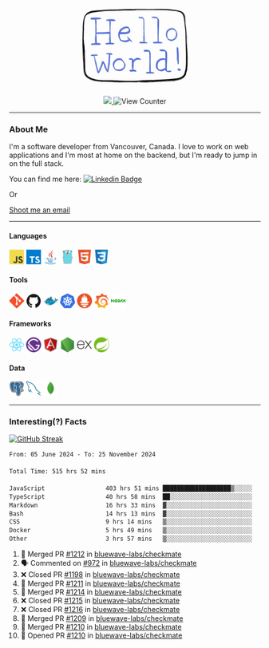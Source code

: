 <div align="center">
    <img src="./img/hello_world.webp" height="200px" width="">
    <div>
        <a href="https://www.linkedin.com/in/ajhollid">
            <img src="https://img.shields.io/badge/LinkedIn-blue"/>
        </a>
        <img src="https://komarev.com/ghpvc/?username=ajhollid&color=yellow" alt="View Counter">
    </div>
</div>

---

### About Me

I'm a software developer from Vancouver, Canada. I love to work on web applications and I'm most at home on the backend, but I'm ready to jump in on the full stack.

You can find me here: [![Linkedin Badge](https://img.shields.io/badge/-ajhollid-blue?style=flat&logo=Linkedin&logoColor=white)](https://www.linkedin.com/in/ajhollid)

Or

[Shoot me an email](mailto:ajhollid@gmail.com)

---

#### Languages

<div>
    <img src="./img/devicons/javascript-original.svg" width=30 height=30 alt="JavaScript">
    <img src="/img/devicons/typescript-original.svg" width=30 height=30 alt="TypeScript">
    <img src="./img/devicons/java-original.svg" width=30 height=30 alt="Java">
    <img src="./img/devicons/go-original.svg" width=30 height=30 alt="Golang">
    <img src="./img/devicons/html5-original.svg" width=30 height=30 alt="HTML 5">
    <img src="./img/devicons/css3-original.svg" width=30 height=30 alt="CSS 3">
</div>

#### Tools

<div>
    <img src="./img/devicons/git-original.svg" width=30 height=30 alt="Git">
    <img src="./img/devicons/github-original.svg" width=30 height=30 alt="Github">
    <img src="./img/devicons/docker-original.svg" width=30 
    height=30 alt="Docker">
    <img src="./img/devicons/kubernetes-original.svg" width=30 height=30 alt="K8">
    <img src="./img/devicons/prometheus-original.svg" width=30 height=30 alt="Prometheus">
    <img src="./img/devicons/grafana-original.svg" width=30 height=30 alt="Grafana">
    <img src="./img/devicons/nginx-original.svg" width=30 height=30 alt="Nginx">
</div>

#### Frameworks

<div>
    <img src="./img/devicons/react-original.svg" width=30 height=30 alt="React">
    <img src="./img/devicons/gatsby-original.svg" width=30 height=30 alt="Gatsby">
    <img src="./img/devicons/angularjs-original.svg" width=30 height=30 alt="AngularJS">
    <img src="./img/devicons/nodejs-original.svg" width=30 height=30 alt="NodeJS">
    <img src="./img/devicons/express-original.svg" width=30 height=30 alt="Express">
    <img src="./img/devicons/spring-original.svg" width=30 height=30 alt="Spring">
</div>

#### Data

<div>
    <img src="./img/devicons/postgresql-original.svg" width=30 height=30 alt="Postgresql">
    <img src="./img/devicons/mysql-original.svg" width=30 height=30 alt="Mysql">
    <img src="./img/devicons/mongodb-original.svg" width=30 height=30 alt="MongoDB">
</div>

---

### Interesting(?) Facts

[![GitHub Streak](http://github-readme-streak-stats.herokuapp.com?user=ajhollid)](https://git.io/streak-stats)

 <!--START_SECTION:waka-->

```txt
From: 05 June 2024 - To: 25 November 2024

Total Time: 515 hrs 52 mins

JavaScript                 403 hrs 51 mins ███████████████████▒░░░░░   77.69 %
TypeScript                 40 hrs 58 mins  ██░░░░░░░░░░░░░░░░░░░░░░░   07.88 %
Markdown                   16 hrs 33 mins  ▓░░░░░░░░░░░░░░░░░░░░░░░░   03.19 %
Bash                       14 hrs 13 mins  ▓░░░░░░░░░░░░░░░░░░░░░░░░   02.74 %
CSS                        9 hrs 14 mins   ▒░░░░░░░░░░░░░░░░░░░░░░░░   01.78 %
Docker                     5 hrs 49 mins   ▒░░░░░░░░░░░░░░░░░░░░░░░░   01.12 %
Other                      3 hrs 57 mins   ▒░░░░░░░░░░░░░░░░░░░░░░░░   00.76 %
```

<!--END_SECTION:waka-->


<!--START_SECTION:activity-->
1. 🎉 Merged PR [#1212](https://github.com/bluewave-labs/checkmate/pull/1212) in [bluewave-labs/checkmate](https://github.com/bluewave-labs/checkmate)
2. 🗣 Commented on [#972](https://github.com/bluewave-labs/checkmate/pull/972#issuecomment-2502414043) in [bluewave-labs/checkmate](https://github.com/bluewave-labs/checkmate)
3. ❌ Closed PR [#1198](https://github.com/bluewave-labs/checkmate/pull/1198) in [bluewave-labs/checkmate](https://github.com/bluewave-labs/checkmate)
4. 🎉 Merged PR [#1211](https://github.com/bluewave-labs/checkmate/pull/1211) in [bluewave-labs/checkmate](https://github.com/bluewave-labs/checkmate)
5. 🎉 Merged PR [#1214](https://github.com/bluewave-labs/checkmate/pull/1214) in [bluewave-labs/checkmate](https://github.com/bluewave-labs/checkmate)
6. ❌ Closed PR [#1215](https://github.com/bluewave-labs/checkmate/pull/1215) in [bluewave-labs/checkmate](https://github.com/bluewave-labs/checkmate)
7. ❌ Closed PR [#1216](https://github.com/bluewave-labs/checkmate/pull/1216) in [bluewave-labs/checkmate](https://github.com/bluewave-labs/checkmate)
8. 🎉 Merged PR [#1209](https://github.com/bluewave-labs/checkmate/pull/1209) in [bluewave-labs/checkmate](https://github.com/bluewave-labs/checkmate)
9. 🎉 Merged PR [#1210](https://github.com/bluewave-labs/checkmate/pull/1210) in [bluewave-labs/checkmate](https://github.com/bluewave-labs/checkmate)
10. 💪 Opened PR [#1210](https://github.com/bluewave-labs/checkmate/pull/1210) in [bluewave-labs/checkmate](https://github.com/bluewave-labs/checkmate)
<!--END_SECTION:activity-->
